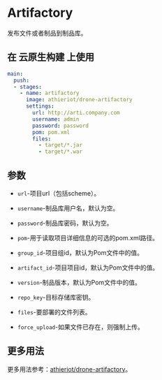 # Artifactory

发布文件或者制品到制品库。

## 在 云原生构建 上使用

```yml
main:
  push:
  - stages:
    - name: artifactory
      image: athieriot/drone-artifactory
      settings:
        url: http://arti.company.com
        username: admin
        password: password
        pom: pom.xml
        files:
          - target/*.jar
          - target/*.war
```

## 参数

* `url`-项目url（包括scheme）。

* `username`-制品库用户名，默认为空。

* `password`-制品库密码，默认为空。

* `pom`-用于读取项目详细信息的可选的pom.xml路径。

* `group_id`-项目组id，默认为Pom文件中的值。

* `artifact_id`-项目项目id，默认为Pom文件中的值。

* `version`-制品版本，默认为Pom文件中的值。

* `repo_key`-目标存储库密钥。

* `files`-要部署的文件列表。

* `force_upload`-如果文件已存在，则强制上传。

## 更多用法

更多用法参考：[athieriot/drone-artifactory](https://github.com/athieriot/drone-artifactory)。
